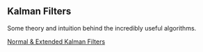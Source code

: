 ## Kalman Filters 

Some theory and intuition behind the incredibly useful algorithms. 

[Normal & Extended Kalman Filters](Kalman-Filters.ipynb)